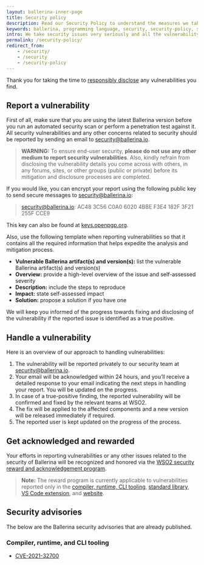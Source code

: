 ```yaml
---
layout: ballerina-inner-page
title: Security policy
description: Read our Security Policy to understand the measures we take to protect your data and ensure a secure experience with Ballerina.
keywords: ballerina, programming language, security, security-policy, security advisories
intro: We take security issues very seriously and all the vulnerability reports are treated with the highest priority and confidentiality.
permalink: /security-policy/
redirect_from:
    - /security/
    - /security
    - /security-policy
---
```


Thank you for taking the time to <a target="_blank" href="https://en.wikipedia.org/wiki/Responsible_disclosure">responsibly disclose</a> any vulnerabilities you find.

## Report a vulnerability

First of all, make sure that you are using the latest Ballerina version before you run an automated security scan or perform a penetration test against it. All security vulnerabilities and any other concerns related to security should be reported by sending an email to <a target="_blank" href="mailto:security@ballerina.io">security@ballerina.io</a>.  

> **WARNING:** To ensure end-user security, **please do not use any other medium to report security vulnerabilities**. Also, kindly refrain from disclosing the vulnerability details you come across with others, in any forums, sites, or other groups (public or private) before its mitigation and disclosure processes are completed.


If you would like, you can encrypt your report using the  following public key to send secure messages to <a target="_blank" href="mailto:security@ballerina.io">security@ballerina.io</a>:

> security@ballerina.io: AC48 3C56 C0A0 6020 4BBE F3E4 182F 3F21 255F CCE9 

This key can also be found at <a target="_blank" href="https://keys.openpgp.org/vks/v1/by-fingerprint/AC483C56C0A060204BBEF3E4182F3F21255FCCE9">keys.openpgp.org</a>.

Also, use the following template when reporting vulnerabilities so that it contains all the required information that helps expedite the analysis and mitigation process.

- **Vulnerable Ballerina artifact(s) and version(s):** list  the vulnerable Ballerina artifact(s) and version(s) 
- **Overview:** provide a high-level overview of the issue and self-assessed severity
- **Description:** include the steps to reproduce
- **Impact:** state self-assessed impact
- **Solution:** propose a  solution if you have one

We will keep you informed of the progress towards fixing and disclosing of the vulnerability if the reported issue is identified as a true positive.

## Handle a vulnerability

Here is an overview of our approach to handling vulnerabilities:

1. The vulnerability will be reported privately to our security team at <a target="_blank" href="mailto:security@ballerina.io">security@ballerina.io</a>.
2. Your email will be acknowledged within 24 hours, and you’ll receive a detailed response to your email indicating the next steps in handling your report. You will be updated on the progress. 
3. In case of a true-positive finding, the reported vulnerability will be confirmed and fixed by the relevant teams at WSO2.
4. The fix will be applied to the affected components and a new version will be released immediately if required.
5. The reported user is kept updated on the progress of the process. 

## Get acknowledged and rewarded

Your efforts in reporting vulnerabilities or any other issues related to the security of Ballerina will be recognized and honored via the <a target="_blank" href="https://docs.wso2.com/display/Security/WSO2+Security+Reward+and+Acknowledgement+Program">WSO2 security reward and acknowledgement program</a>. 


>**Note:** The reward program is currently applicable to vulnerabilities reported only in the <a target="_blank" href="https://github.com/ballerina-platform/ballerina-lang/">compiler, runtime, CLI tooling</a>, <a target="_blank" href="https://github.com/ballerina-platform/ballerina-standard-library">standard library</a>, <a target="_blank" href="https://marketplace.visualstudio.com/items?itemName=wso2.ballerina">VS Code extension</a>, and <a target="_blank" href="https://ballerina.io">website</a>.

## Security advisories

The below are the Ballerina security advisories that are already published.

### Compiler, runtime, and CLI tooling

- <a target="_blank" href="https://github.com/ballerina-platform/ballerina-lang/security/advisories/GHSA-f5qg-fqrw-v5ww">CVE-2021-32700</a>
